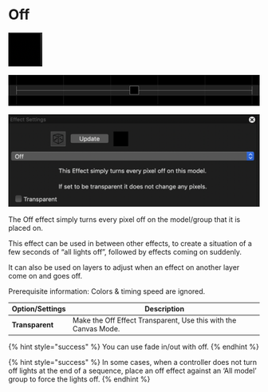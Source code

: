# Off

![Icon](<../../.gitbook/assets/image (419).png>)

![Sequencer Grid](<../../.gitbook/assets/image (497).png>)

![](<../../.gitbook/assets/image (826).png>)

The Off effect simply turns every pixel off on the model/group that it is placed on.

This effect can be used in between other effects, to create a situation of a few seconds of “all lights off”, followed by effects coming on suddenly.

It can also be used on layers to adjust when an effect on another layer come on and goes off.

Prerequisite information: Colors & timing speed are ignored.

| **Option/Settings** | **Description**                                                 |
| ------------------- | --------------------------------------------------------------- |
| **Transparent**     | Make the Off Effect Transparent, Use this with the Canvas Mode. |

{% hint style="success" %}
You can use fade in/out with off.
{% endhint %}

{% hint style="success" %}
In some cases, when a controller does not turn off lights at the end of a sequence, place an off effect against an ‘All model’ group to force the lights off.
{% endhint %}
